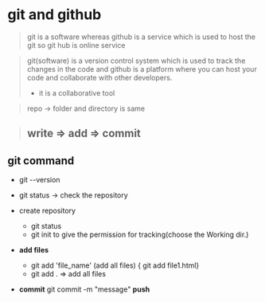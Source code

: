# git and github
> git is a software whereas github is a service which is used to host the git so git hub is online service 

> git(software) is a version control system which is used to track the changes in the code and github is 
> a platform where you can host your code and collaborate with other developers.
> -  it is a collaborative tool

> repo -> folder and directory is same 

 >  ## write => add => commit
## git command
- git --version
- git status  -> check the repository
- create repository
    - git status
    - git init   to give the permission for tracking(choose the Working dir.)

- **add files** 
    - git add 'file_name'  (add all files) { git add file1.html}
    - git add . =>  add all files

- **commit**
    git commit -m "message"
   **push**
    